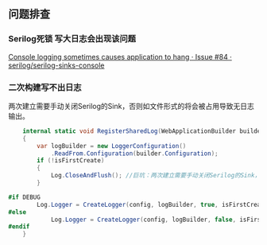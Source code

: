 



## 问题排查

### Serilog死锁 写大日志会出现该问题
[Console logging sometimes causes application to hang · Issue #84 · serilog/serilog-sinks-console](https://github.com/serilog/serilog-sinks-console/issues/84)

### 二次构建写不出日志

两次建立需要手动关闭Serilog的Sink，否则如文件形式的将会被占用导致无日志输出。

```cs
    internal static void RegisterSharedLog(WebApplicationBuilder builder, UnifiedServiceConfig config, bool isFirstCreate = false)
    {
        var logBuilder = new LoggerConfiguration()
            .ReadFrom.Configuration(builder.Configuration);
        if (!isFirstCreate)
        {
            Log.CloseAndFlush(); //巨坑：两次建立需要手动关闭Serilog的Sink，否则如文件形式的将会被占用导致无日志输出。
        }

#if DEBUG
        Log.Logger = CreateLogger(config, logBuilder, true, isFirstCreate);
#else
            Log.Logger = CreateLogger(config, logBuilder, false, isFirstCreate);
#endif
    }
```